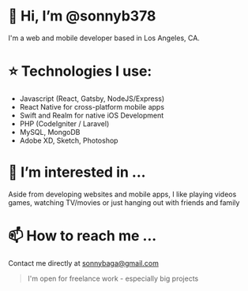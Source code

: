 # 👋 Hi, I’m @sonnyb378
I'm a web and mobile developer based in Los Angeles, CA.

# :star: Technologies I use:
- Javascript (React, Gatsby, NodeJS/Express)
- React Native for cross-platform mobile apps
- Swift and Realm for native iOS Development
- PHP (CodeIgniter / Laravel)
- MySQL, MongoDB
- Adobe XD, Sketch, Photoshop

# 👀 I’m interested in ...
Aside from developing websites and mobile apps, I like playing videos games, watching TV/movies or just hanging out with friends and family


# 📫 How to reach me ...
Contact me directly at sonnybaga@gmail.com

> I'm open for freelance work - especially big projects

<!---
sonnyb378/sonnyb378 is a ✨ special ✨ repository because its `README.md` (this file) appears on your GitHub profile.
You can click the Preview link to take a look at your changes.
--->
